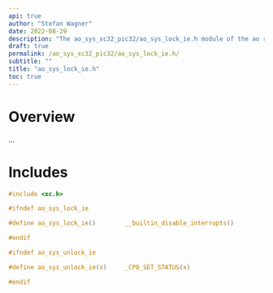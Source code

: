 ```yaml
---
api: true
author: "Stefan Wagner"
date: 2022-08-29
description: "The ao_sys_xc32_pic32/ao_sys_lock_ie.h module of the ao real-time operating system."
draft: true
permalink: /ao_sys_xc32_pic32/ao_sys_lock_ie.h/ 
subtitle: ""
title: "ao_sys_lock_ie.h"
toc: true
---
```


# Overview

...

# Includes

```c
#include <xc.h>

#ifndef ao_sys_lock_ie

#define ao_sys_lock_ie()        __builtin_disable_interrupts()

#endif

#ifndef ao_sys_unlock_ie

#define ao_sys_unlock_ie(x)     _CP0_SET_STATUS(x)

#endif

```
